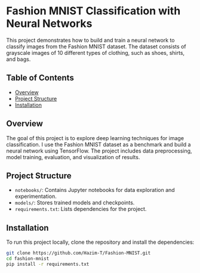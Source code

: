 # Fashion MNIST Classification with Neural Networks

This project demonstrates how to build and train a neural network to classify images from the Fashion MNIST dataset. 
The dataset consists of grayscale images of 10 different types of clothing, such as shoes, shirts, and bags.

## Table of Contents
- [Overview](#overview)
- [Project Structure](#project-structure)
- [Installation](#installation)

## Overview
The goal of this project is to explore deep learning techniques for image classification. I use the Fashion MNIST 
dataset as a benchmark and build a neural network using TensorFlow. The project includes data preprocessing, 
model training, evaluation, and visualization of results.

## Project Structure
- `notebooks/`: Contains Jupyter notebooks for data exploration and experimentation.
- `models/`: Stores trained models and checkpoints.
- `requirements.txt`: Lists dependencies for the project.

## Installation
To run this project locally, clone the repository and install the dependencies:

```bash
git clone https://github.com/Hazim-T/Fashion-MNIST.git
cd fashion-mnist
pip install -r requirements.txt
